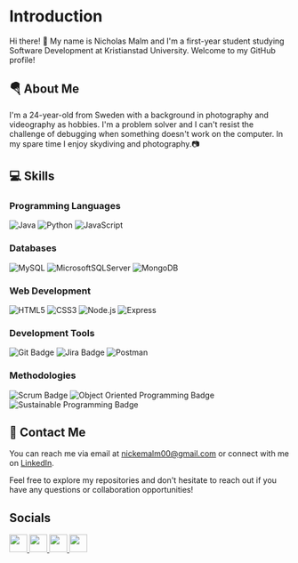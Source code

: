 #  Introduction

Hi there! 👋 My name is Nicholas Malm and I'm a first-year student studying Software Development at Kristianstad University. Welcome to my GitHub profile!

## 🪂 About Me

I'm a 24-year-old from Sweden with a background in photography and videography as hobbies. I'm a problem solver and I can't resist the challenge of debugging when something doesn't work on the computer. In my spare time I enjoy skydiving and photography.📷

## 💻 Skills

### Programming Languages
![Java](https://img.shields.io/badge/java-%23ED8B00.svg?style=for-the-badge&logo=oracle&logoColor=white)
![Python](https://img.shields.io/static/v1?style=for-the-badge&message=Python&color=3776AB&logo=Python&logoColor=FFFFFF&label=)
![JavaScript](https://img.shields.io/badge/javascript-%23F7DF1E.svg?style=for-the-badge&logo=javascript&logoColor=black)

### Databases
![MySQL](https://img.shields.io/badge/mysql-%2300f.svg?style=for-the-badge&logo=mysql&logoColor=white)
![MicrosoftSQLServer](https://img.shields.io/badge/Microsoft%20SQL-CC2927?style=for-the-badge&logo=microsoft%20sql%20server&logoColor=white)
![MongoDB](https://img.shields.io/badge/mongodb-%2347A248.svg?style=for-the-badge&logo=mongodb&logoColor=white)

### Web Development
![HTML5](https://img.shields.io/badge/html5-%23E34F26.svg?style=for-the-badge&logo=html5&logoColor=white)
![CSS3](https://img.shields.io/badge/css3-%231572B6.svg?style=for-the-badge&logo=css3&logoColor=white)
![Node.js](https://img.shields.io/badge/node.js-339933?style=for-the-badge&logo=nodedotjs&logoColor=white)
![Express](https://img.shields.io/badge/express.js-%23404d59.svg?style=for-the-badge&logo=express&logoColor=white)

### Development Tools
![Git Badge](https://img.shields.io/badge/Git-F05032?style=for-the-badge&logo=git&logoColor=white)
![Jira Badge](https://img.shields.io/badge/Jira-blue?style=for-the-badge&logo=jira)
![Postman](https://img.shields.io/badge/Postman-FF6C37?style=for-the-badge&logo=postman&logoColor=white)

### Methodologies
![Scrum Badge](https://img.shields.io/badge/Scrum-grey?style=for-the-badge&logo=scrumalliance)
![Object Oriented Programming Badge](https://img.shields.io/badge/Object%20Oriented%20Programming-yellow?style=for-the-badge&logo=java)
![Sustainable Programming Badge](https://img.shields.io/badge/Sustainable%20Programming-brightgreen?style=for-the-badge&logo=eco&logoColor=white)



## 📩 Contact Me

You can reach me via email at nickemalm00@gmail.com or connect with me on [LinkedIn](www.linkedin.com/in/nicholas-malm-4344132a0).

Feel free to explore my repositories and don't hesitate to reach out if you have any questions or collaboration opportunities!

## Socials
                  
<p align="left"> <a href="https://discord.com/users/362262292403978244" target="_blank" rel="noreferrer"> <picture> <source media="(prefers-color-scheme: dark)" srcset="https://raw.githubusercontent.com/danielcranney/readme-generator/main/public/icons/socials/discord-dark.svg" /> <source media="(prefers-color-scheme: light)" srcset="https://raw.githubusercontent.com/danielcranney/readme-generator/main/public/icons/socials/discord.svg" /> <img src="https://raw.githubusercontent.com/danielcranney/readme-generator/main/public/icons/socials/discord.svg" width="32" height="32" /> </picture> </a> <a href="https://www.github.com/nickem00" target="_blank" rel="noreferrer"> <picture> <source media="(prefers-color-scheme: dark)" srcset="https://raw.githubusercontent.com/danielcranney/readme-generator/main/public/icons/socials/github-dark.svg" /> <source media="(prefers-color-scheme: light)" srcset="https://raw.githubusercontent.com/danielcranney/readme-generator/main/public/icons/socials/github.svg" /> <img src="https://raw.githubusercontent.com/danielcranney/readme-generator/main/public/icons/socials/github.svg" width="32" height="32" /> </picture> </a> <a href="http://www.instagram.com/nicholas_malm" target="_blank" rel="noreferrer"> <picture> <source media="(prefers-color-scheme: dark)" srcset="https://raw.githubusercontent.com/danielcranney/readme-generator/main/public/icons/socials/instagram-dark.svg" /> <source media="(prefers-color-scheme: light)" srcset="https://raw.githubusercontent.com/danielcranney/readme-generator/main/public/icons/socials/instagram.svg" /> <img src="https://raw.githubusercontent.com/danielcranney/readme-generator/main/public/icons/socials/instagram.svg" width="32" height="32" /> </picture> </a> <a href="https://www.linkedin.com/in/nicholas-malm-4344132a0" target="_blank" rel="noreferrer"> <picture> <source media="(prefers-color-scheme: dark)" srcset="https://raw.githubusercontent.com/danielcranney/readme-generator/main/public/icons/socials/linkedin-dark.svg" /> <source media="(prefers-color-scheme: light)" srcset="https://raw.githubusercontent.com/danielcranney/readme-generator/main/public/icons/socials/linkedin.svg" /> <img src="https://raw.githubusercontent.com/danielcranney/readme-generator/main/public/icons/socials/linkedin.svg" width="32" height="32" /> </picture> </a></p>

